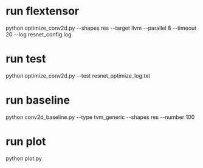 # run flextensor
python optimize_conv2d.py --shapes res --target llvm --parallel 8 --timeout 20 --log resnet_config.log

# run test
python optimize_conv2d.py --test resnet_optimize_log.txt

# run baseline
python conv2d_baseline.py --type tvm_generic --shapes res --number 100

# run plot
python plot.py